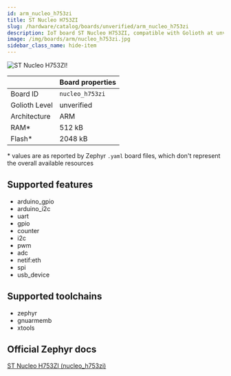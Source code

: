 ```yaml
---
id: arm_nucleo_h753zi
title: ST Nucleo H753ZI
slug: /hardware/catalog/boards/unverified/arm_nucleo_h753zi
description: IoT board ST Nucleo H753ZI, compatible with Golioth at unverified level.
image: /img/boards/arm/nucleo_h753zi.jpg
sidebar_class_name: hide-item
---
```


[//]: # (This is an auto-generated file, do not edit! Changes to it will be lost upon re-generation)

![ST Nucleo H753ZI!](/img/boards/arm/nucleo_h753zi.jpg "ST Nucleo H753ZI")

|                | Board properties     |
| -------------  | -------------------- |
| Board ID       | `nucleo_h753zi` |
| Golioth Level  | unverified       |
| Architecture   | ARM |
| RAM*           | 512 kB |
| Flash*         | 2048 kB |

\* values are as reported by Zephyr `.yaml` board files, which don't represent the overall available resources



## Supported features

* arduino_gpio
* arduino_i2c
* uart
* gpio
* counter
* i2c
* pwm
* adc
* netif:eth
* spi
* usb_device

## Supported toolchains

* zephyr
* gnuarmemb
* xtools

## Official Zephyr docs

[ST Nucleo H753ZI (nucleo_h753zi)](https://docs.zephyrproject.org/latest/boards/arm/nucleo_h753zi/doc/index.html)

